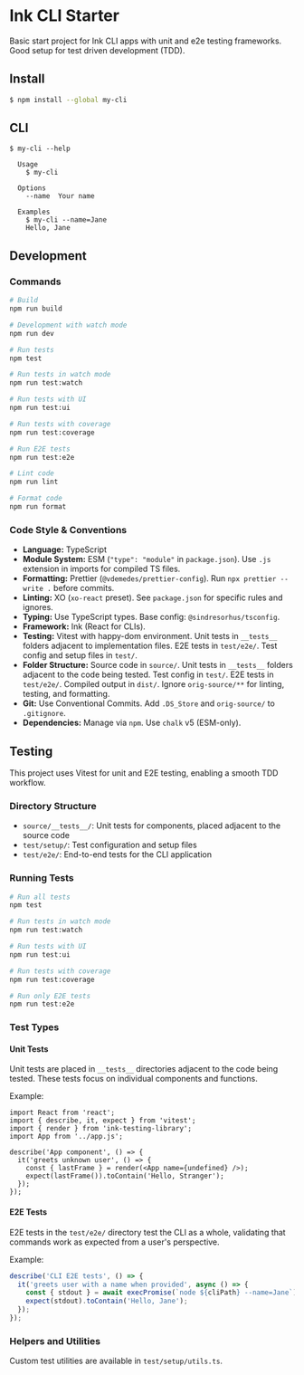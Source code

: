 # Ink CLI Starter

Basic start project for Ink CLI apps with unit and e2e testing frameworks. Good setup for test driven development (TDD).

## Install


```bash
$ npm install --global my-cli
```

## CLI

```
$ my-cli --help

  Usage
    $ my-cli

  Options
    --name  Your name

  Examples
    $ my-cli --name=Jane
    Hello, Jane
```

## Development

### Commands

```bash
# Build
npm run build

# Development with watch mode
npm run dev

# Run tests
npm test

# Run tests in watch mode
npm run test:watch

# Run tests with UI
npm run test:ui

# Run tests with coverage
npm run test:coverage

# Run E2E tests
npm run test:e2e

# Lint code
npm run lint

# Format code
npm run format
```

### Code Style & Conventions

- **Language:** TypeScript
- **Module System:** ESM (`"type": "module"` in `package.json`). Use `.js` extension in imports for compiled TS files.
- **Formatting:** Prettier (`@vdemedes/prettier-config`). Run `npx prettier --write .` before commits.
- **Linting:** XO (`xo-react` preset). See `package.json` for specific rules and ignores.
- **Typing:** Use TypeScript types. Base config: `@sindresorhus/tsconfig`.
- **Framework:** Ink (React for CLIs).
- **Testing:** Vitest with happy-dom environment. Unit tests in `__tests__` folders adjacent to implementation files. E2E tests in `test/e2e/`. Test config and setup files in `test/`.
- **Folder Structure:** Source code in `source/`. Unit tests in `__tests__` folders adjacent to the code being tested. Test config in `test/`. E2E tests in `test/e2e/`. Compiled output in `dist/`. Ignore `orig-source/**` for linting, testing, and formatting.
- **Git:** Use Conventional Commits. Add `.DS_Store` and `orig-source/` to `.gitignore`.
- **Dependencies:** Manage via `npm`. Use `chalk` v5 (ESM-only).

## Testing

This project uses Vitest for unit and E2E testing, enabling a smooth TDD workflow.

### Directory Structure

- `source/__tests__/`: Unit tests for components, placed adjacent to the source code
- `test/setup/`: Test configuration and setup files
- `test/e2e/`: End-to-end tests for the CLI application

### Running Tests

```bash
# Run all tests
npm test

# Run tests in watch mode
npm run test:watch

# Run tests with UI
npm run test:ui

# Run tests with coverage
npm run test:coverage

# Run only E2E tests
npm run test:e2e
```

### Test Types

#### Unit Tests

Unit tests are placed in `__tests__` directories adjacent to the code being tested. These tests focus on individual components and functions.

Example:
```tsx
import React from 'react';
import { describe, it, expect } from 'vitest';
import { render } from 'ink-testing-library';
import App from '../app.js';

describe('App component', () => {
  it('greets unknown user', () => {
    const { lastFrame } = render(<App name={undefined} />);
    expect(lastFrame()).toContain('Hello, Stranger');
  });
});
```

#### E2E Tests

E2E tests in the `test/e2e/` directory test the CLI as a whole, validating that commands work as expected from a user's perspective.

Example:
```ts
describe('CLI E2E tests', () => {
  it('greets user with a name when provided', async () => {
    const { stdout } = await execPromise(`node ${cliPath} --name=Jane`);
    expect(stdout).toContain('Hello, Jane');
  });
});
```

### Helpers and Utilities

Custom test utilities are available in `test/setup/utils.ts`.
